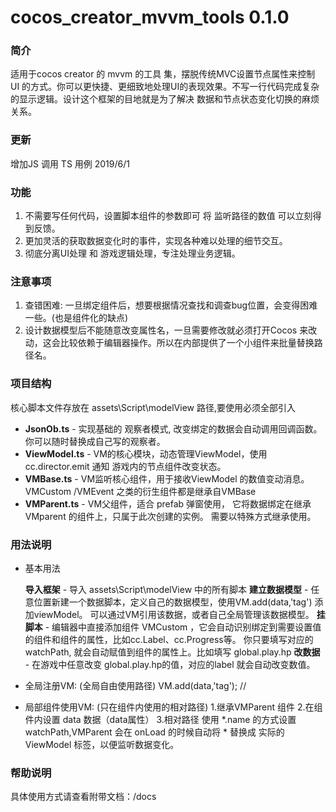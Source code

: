 # cocos_creator_mvvm_tools 0.1.0
### 简介

适用于cocos creator 的 mvvm 的工具 集，摆脱传统MVC设置节点属性来控制 UI 的方式。你可以更快捷、更细致地处理UI的表现效果。不写一行代码完成复杂的显示逻辑。设计这个框架的目地就是为了解决 数据和节点状态变化切换的麻烦关系。

### 更新
增加JS 调用 TS 用例 2019/6/1

### 功能

1. 不需要写任何代码，设置脚本组件的参数即可 将 监听路径的数值 可以立刻得到反馈。
2. 更加灵活的获取数据变化时的事件，实现各种难以处理的细节交互。
3. 彻底分离UI处理 和 游戏逻辑处理，专注处理业务逻辑。

### 注意事项

1. 查错困难: 一旦绑定组件后，想要根据情况查找和调查bug位置，会变得困难一些。(也是组件化的缺点)
2. 设计数据模型后不能随意改变属性名，一旦需要修改就必须打开Cocos 来改动，这会比较依赖于编辑器操作。所以在内部提供了一个小组件来批量替换路径名。

### 项目结构

核心脚本文件存放在 assets\Script\modelView 路径,要使用必须全部引入

- **JsonOb.ts** -  实现基础的 观察者模式, 改变绑定的数据会自动调用回调函数。你可以随时替换成自己写的观察者。
- **ViewModel.ts** - VM的核心模块，动态管理ViewModel，使用 cc.director.emit 通知 游戏内的节点组件改变状态。
- **VMBase.ts** - VM监听核心组件，用于接收ViewModel 的数值变动消息。VMCustom /VMEvent 之类的衍生组件都是继承自VMBase
- **VMParent.ts** - VM父组件，适合 prefab 弹窗使用， 它将数据绑定在继承 VMparent 的组件上，只属于此次创建的实例。 需要以特殊方式继承使用。

### 用法说明

- 基本用法

  **导入框架** -  导入  assets\Script\modelView 中的所有脚本
  **建立数据模型**  -  任意位置新建一个数据脚本，定义自己的数据模型，使用VM.add(data,'tag') 添加viewModel。 可以通过VM引用该数据，或者自己全局管理该数据模型。
  **挂脚本**  -  编辑器中直接添加组件 VMCustom ，它会自动识别绑定到需要设置值的组件和组件的属性，比如cc.Label、cc.Progress等。 你只要填写对应的watchPath, 就会自动赋值到组件的属性上。比如填写 global.play.hp
  **改数据**  -  在游戏中任意改变 global.play.hp的值，对应的label 就会自动改变数值。

- 全局注册VM:    (全局自由使用路径)
   VM.add(data,'tag'); // 

- 局部组件使用VM:   (只在组件内使用的相对路径)
  1.继承VMParent 组件
  2.在组件内设置 data 数据（data属性） 
  3.相对路径 使用  *.name 的方式设置 watchPath,VMParent 会在 onLoad 的时候自动将 * 替换成 实际的 ViewModel 标签，以便监听数据变化。

### 帮助说明

具体使用方式请查看附带文档：/docs

[查看文档]: https://github.com/wsssheep/cocos_creator_mvvm_tools/blob/master/docs/ViewModelScript.md

